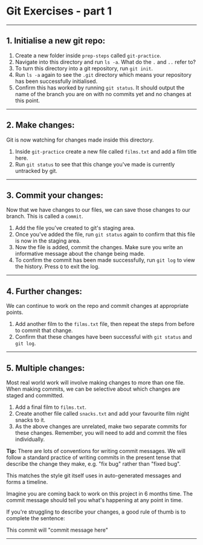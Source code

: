 # Git Exercises - part 1

---

## 1. Initialise a new git repo:

1. Create a new folder inside `prep-steps` called `git-practice`.
2. Navigate into this directory and run `ls -a`. What do the `.` and `..` refer to?
3. To turn this directory into a git repository, run `git init`.
4. Run `ls -a` again to see the `.git` directory which means your repository has been successfully initialised.
5. Confirm this has worked by running `git status`. It should output the name of the branch you are on with no commits yet and no changes at this point.

---

## 2. Make changes:

Git is now watching for changes made inside this directory.

1. Inside `git-practice` create a new file called `films.txt` and add a film title here.
2. Run `git status` to see that this change you've made is currently untracked by git.

---

## 3. Commit your changes:

Now that we have changes to our files, we can save those changes to our branch. This is called a `commit`.

1. Add the file you've created to git's staging area.
2. Once you've added the file, run `git status` again to confirm that this file is now in the staging area.
3. Now the file is added, commit the changes. Make sure you write an informative message about the change being made.
4. To confirm the commit has been made successfully, run `git log` to view the history. Press `Q` to exit the log.

---

## 4. Further changes:

We can continue to work on the repo and commit changes at appropriate points.

1. Add another film to the `films.txt` file, then repeat the steps from before to commit that change.
2. Confirm that these changes have been successful with `git status` and `git log`.

---

## 5. Multiple changes:

Most real world work will involve making changes to more than one file. When making commits, we can be selective about which changes are staged and committed.

1. Add a final film to `films.txt`.
2. Create another file called `snacks.txt` and add your favourite film night snacks to it.
3. As the above changes are unrelated, make two separate commits for these changes. Remember, you will need to add and commit the files individually.

**Tip:** There are lots of conventions for writing commit messages. We will follow a standard practice of writing commits in the present tense that describe the change they make, e.g. "fix bug" rather than "fixed bug".

This matches the style git itself uses in auto-generated messages and forms a timeline.

Imagine you are coming back to work on this project in 6 months time. The commit message should tell you what's happening at any point in time.

If you're struggling to describe your changes, a good rule of thumb is to complete the sentence:

This commit will "commit message here"

---
